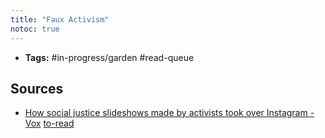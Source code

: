```yaml
---
title: "Faux Activism"
notoc: true
---
```


- **Tags:** #in-progress/garden #read-queue 

## Sources
- [How social justice slideshows made by activists took over Instagram - Vox](https://www.vox.com/the-goods/21359098/social-justice-slideshows-instagram-activism) [to-read](moc/to-read.md)